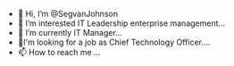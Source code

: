 - 👋 Hi, I’m @SegvanJohnson
- 👀 I’m interested IT Leadership enterprise management...
- 🌱 I’m currently IT Manager...
- 💞️I'm looking for a job as Chief Technology Officer....
- 📫 How to reach me ...

<!---
SegvanJohnson/SegvanJohnson is a ✨ special ✨ repository because its `README.md` (this file) appears on your GitHub profile.
You can click the Preview link to take a look at your changes.
--->
